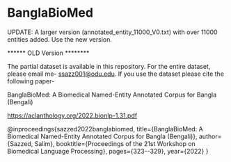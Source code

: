 # BanglaBioMed

UPDATE: A larger version (annotated_entity_11000_V0.txt) with over 11000 entities added. Use the new version.

****** OLD Version ********


The partial dataset is available in this repository. For the entire dataset, please email me- ssazz001@odu.edu.
If you use the dataset please cite the following paper-

BanglaBioMed: A Biomedical Named-Entity Annotated Corpus for Bangla (Bengali)

https://aclanthology.org/2022.bionlp-1.31.pdf


@inproceedings{sazzed2022banglabiomed,
  title={BanglaBioMed: A Biomedical Named-Entity Annotated Corpus for Bangla (Bengali)},
  author={Sazzed, Salim},
  booktitle={Proceedings of the 21st Workshop on Biomedical Language Processing},
  pages={323--329},
  year={2022}
}
